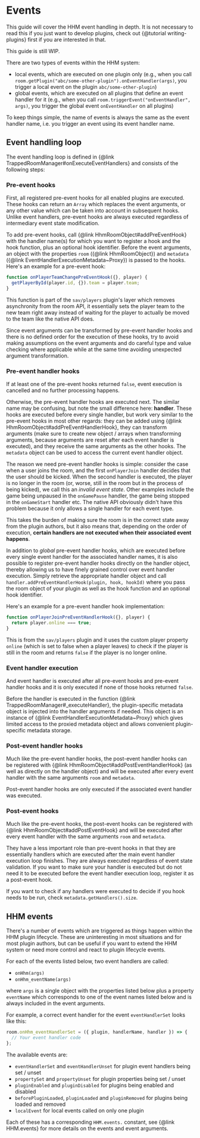 # Events

This guide will cover the HHM event handling in depth. It is not necessary to
read this if you just want to develop plugins, check out {@tutorial writing-plugins}
first if you are interested in that.

This guide is still WIP.

There are two types of events within the HHM system:

- local events, which are executed on one plugin only (e.g., when you call
  `room.getPlugin("abc/some-other-plugin").onEventHandler(args)`, you trigger a
  local event on the plugin `abc/some-other-plugin`)
- global events, which are executed on all plugins that define an event handler
  for it (e.g., when you call `room.triggerEvent("onEventHandler", args)`, you
  trigger the global event `onEventHandler` on all plugins)

To keep things simple, the name of events is always the same as the event
handler name, i.e. you trigger an event using its event handler name.

## Event handling loop

The event handling loop is defined in {@link TrappedRoomManager#onExecuteEventHandlers}
and consists of the following steps:

### Pre-event hooks

First, all registered pre-event hooks for all enabled plugins are executed.
These hooks can return an `Array` which replaces the event arguments, or any
other value which can be taken into account in subsequent hooks. Unlike event
handlers, pre-event hooks are always executed regardless of intermediary event
state modification.

To add pre-event hooks, call {@link HhmRoomObject#addPreEventHook}
with the handler name(s) for which you want to register a hook and the hook
function, plus an optional hook identifier. Before the event arguments, an object
with the properties `room` ({@link HhmRoomObject}) and `metadata`
({@link EventHandlerExecutionMetadata~Proxy}) is passed to the hooks. Here's an
example for a pre-event hook:

```javascript
function onPlayerTeamChangePreEventHook({}, player) {
  getPlayerById(player.id, {}).team = player.team;
}
```

This function is part of the `sav/players` plugin's layer which removes 
asynchronity from the room API, it essentially sets the player team to the new
team right away instead of waiting for the player to actually be moved to the team
like the native API does.

Since event arguments can be transformed by pre-event handler hooks and there
is no defined order for the execution of these hooks, try to avoid making
assumptions on the event arguments and do careful type and value checking where
applicable while at the same time avoiding unexpected argument transformation.

### Pre-event handler hooks

If at least one of the pre-event hooks returned `false`, event execution is
cancelled and no further processing happens.

Otherwise, the pre-event handler hooks are executed next. The similar name may
be confusing, but note the small difference here: __handler__. These hooks are
executed before every single handler, but work very similar to the pre-event
hooks in most other regards: they can be added using {@link HhmRoomObject#addPreEventHandlerHook}, they can transform arguments (make sure to create new
object / arrays when transforming arguments, because arguments are reset after
each event handler is executed), and they receive the same arguments as the
other hooks. The `metadata` object can be used to access the current event
handler object.

The reason we need pre-event handler hooks is simple: consider the case when a
user joins the room, and the first `onPlayerJoin` handler decides that the user
should be kicked. When the second handler is executed, the player is no longer
in the room (or, worse, still in the room but in the process of being kicked),
we call this an _invalid event state_. Other examples include the game being
unpaused in the `onGamePause` handler, the game being stopped in the `onGameStart`
handler etc. The native API obviously didn't have this problem because it only
allows a single handler for each event type.

This takes the burden of making sure the room is in the correct state away from
the plugin authors, but it also means that, depending on the order of execution,
__certain handlers are not executed when their associated event happens__.

In addition to _global_ pre-event handler hooks, which are executed before every
single event handler for the associated handler names, it is also possible to
register pre-event handler hooks directly on the handler object, thereby
allowing us to have finely grained control over event handler execution. Simply
retrieve the appropriate handler object and call
`handler.addPreEventHandlerHook(plugin, hook, hookId)` where you pass the room
object of your plugin as well as the hook function and an optional hook
identifier.

Here's an example for a pre-event handler hook implementation:

```javascript
function onPlayerJoinPreEventHandlerHook({}, player) {
  return player.online === true;
}
```

This is from the `sav/players` plugin and it uses the custom player property
`online` (which is set to false when a player leaves) to check if the player
is still in the room and returns `false` if the player is no longer online.

### Event handler execution

And event handler is executed after all pre-event hooks and pre-event handler
hooks and it is only executed if none of those hooks returned `false`.

Before the handler is executed in the function {@link  TrappedRoomManager#_executeHandler},
the plugin-specific metadata object is injected into the handler arguments if
needed. This object is an instance of {@link EventHandlerExecutionMetadata~Proxy}
which gives limited access to the proxied metadata object and allows convenient
plugin-specific metadata storage.

### Post-event handler hooks

Much like the pre-event handler hooks, the post-event handler hooks can be
registered with {@link HhmRoomObject#addPostEventHandlerHook} (as well as
directly on the handler object) and will be executed after every event handler
with the same arguments `room` and `metadata`.

Post-event handler hooks are only executed if the associated event handler was
executed.

### Post-event hooks

Much like the pre-event hooks, the post-event hooks can be
registered with {@link HhmRoomObject#addPostEventHook} and will be
executed after every event handler with the same arguments `room` and `metadata`.

They have a less important role than pre-event hooks in that they are
essentially handlers which are executed after the main event handler execution
loop finishes. They are always executed regardless of event state validation. If
you want to make sure your handler is executed but do not need it to be executed
before the event handler execution loop, register it as a post-event hook.

If you want to check if any handlers were executed to decide if you hook needs
to be run, check `metadata.getHandlers().size`.

## HHM events

There's a number of events which are triggered as things happen within the
HHM plugin lifecycle. These are uninteresting in most situations and for most
plugin authors, but can be useful if you want to extend the HHM system or need
more control and react to plugin lifecycle events.

For each of the events listed below, two event handlers are called:

- `onHhm(args)`
- `onHhm_eventName(args)`

where `args` is a single object with the properties listed below plus a property
`eventName` which corresponds to one of the event names listed below and is
always included in the event arguments.

For example, a correct event handler for the event `eventHandlerSet` looks like
this:

```javascript
room.onHhm_eventHandlerSet = ({ plugin, handlerName, handler }) => {
  // Your event handler code
};
```

The available events are:

- `eventHandlerSet` and `eventHandlerUnset` for plugin event handlers being set /
  unset
- `propertySet` and `propertyUnset` for plugin properties being set / unset
- `pluginEnabled` and `pluginDisabled` for plugins being enabled and disabled
- `beforePluginLoaded`, `pluginLoaded` and `pluginRemoved` for plugins being
  loaded and removed
- `localEvent` for local events called on only one plugin

Each of these has a corresponding `HHM.events.` constant, see {@link HHM.events}
for more details on the events and event arguments.